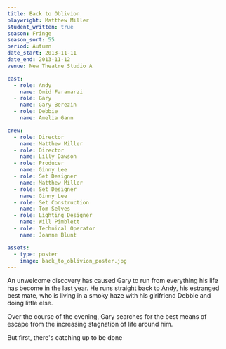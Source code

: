 ```yaml
---
title: Back to Oblivion
playwright: Matthew Miller
student_written: true
season: Fringe
season_sort: 55
period: Autumn
date_start: 2013-11-11
date_end: 2013-11-12
venue: New Theatre Studio A

cast:
  - role: Andy
    name: Omid Faramarzi
  - role: Gary
    name: Gary Berezin
  - role: Debbie
    name: Amelia Gann

crew:
  - role: Director
    name: Matthew Miller
  - role: Director
    name: Lilly Dawson
  - role: Producer
    name: Ginny Lee
  - role: Set Designer
    name: Matthew Miller
  - role: Set Designer
    name: Ginny Lee
  - role: Set Construction
    name: Tom Selves
  - role: Lighting Designer
    name: Will Pimblett
  - role: Technical Operator
    name: Joanne Blunt

assets:
  - type: poster
    image: back_to_oblivion_poster.jpg
---
```


An unwelcome discovery has caused Gary to run from everything his life has become in the last year. He runs straight back to Andy, his estranged best mate, who is living in a smoky haze with his girlfriend Debbie and doing little else.

Over the course of the evening, Gary searches for the best means of escape from the increasing stagnation of life around him.

But first, there's catching up to be done
